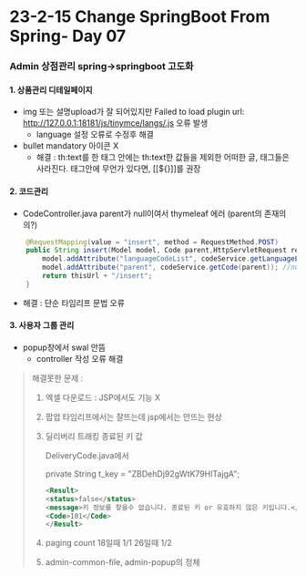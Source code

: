 # 23-2-15 Change SpringBoot From Spring- Day 07

### Admin 상점관리 spring->springboot 고도화

#### 1. 상품관리 디테일페이지 

- img 또는 설명upload가 잘 되어있지만 Failed to load plugin url: http://127.0.0.1:18181/js/tinymce/langs/.js 오류 발생
  - language 설정 오류로 수정후 해결
- bullet mandatory 아이콘 X
  - 해결 : th:text를 한 태그 안에는 th:text한 값들을 제외한 어떠한 글, 태그들은 사라진다. 태그안에 무언가 있다면, [[${}]]를 권장

#### 2. 코드관리

- CodeController.java parent가 null이여서 thymeleaf 에러 (parent의 존재의의?)

```java
	@RequestMapping(value = "insert", method = RequestMethod.POST)
	public String insert(Model model, Code parent,HttpServletRequest request) {
		model.addAttribute("languageCodeList", codeService.getLanguageList());
		model.addAttribute("parent", codeService.getCode(parent)); //null
		return thisUrl + "/insert";
	}
```

- 해결 : 단순 타임리프 문법 오류

#### 3. 사용자 그룹 관리

- popup창에서 swal 안뜸
  - controller 작성 오류 해결



> 해결못한 문제 : 
>
> 1. 엑셀 다운로드 : JSP에서도 기능 X  
>
> 2. 팝업 타임리프에서는 잘뜨는데 jsp에서는 안뜨는 현상
>
> 3. 딜리버리 트래킹 종료된 키 값
>
>    DeliveryCode.java에서
>
>    private String t_key = "ZBDehDj92gWtK79HITajgA";
>
>    ```xml
>    <Result>
>    <status>false</status>
>    <message>키 정보를 찾을수 없습니다. 종료된 키 or 유효하지 않은 키입니다.</message>
>    <Code>101</Code>
>    </Result>
>    ```
>
> 4. paging count 18일때 1/1 26일때 1/2 
>
> 5. admin-common-file, admin-popup의 정체
